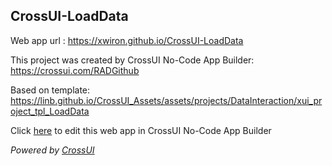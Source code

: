 ## CrossUI-LoadData
Web app url : https://xwiron.github.io/CrossUI-LoadData

This project was created by CrossUI No-Code App Builder: https://crossui.com/RADGithub

Based on template: https://linb.github.io/CrossUI_Assets/assets/projects/DataInteraction/xui_project_tpl_LoadData

Click [here](https://crossui.com/RADGithub/#!from=github&owner=xwiron&repo=CrossUI-LoadData) to edit this web app in CrossUI No-Code App Builder

<i>Powered by [CrossUI](https://crossui.com)</i>
